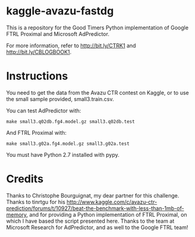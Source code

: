# kaggle-avazu-fastdg

This is a repository for the Good Timers Python implementation of Google FTRL Proximal and Microsoft AdPredictor.

For more information, refer to http://bit.ly/CTRK1 and http://bit.ly/CBLOGBOOK1.

# Instructions

You need to get the data from the Avazu CTR contest on Kaggle, or to use the small sample provided, small3.train.csv.

You can test AdPredictor with:

    make small3.q02db.fg4.model.gz small3.q02db.test

And FTRL Proximal with:

    make small3.g02a.fg4.model.gz small3.g02a.test

You must have Python 2.7 installed with pypy.

# Credits

Thanks to Christophe Bourguignat, my dear partner for this challenge.
Thanks to tinrtgu for his http://www.kaggle.com/c/avazu-ctr-prediction/forums/t/10927/beat-the-benchmark-with-less-than-1mb-of-memory, and for providing a Python implementation of FTRL Proximal, on which I have based the script presented here.
Thanks to the team at Microsoft Research for AdPredictor, and as well to the Google FTRL team!